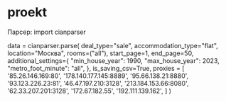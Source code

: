 # proekt

Парсер:
import cianparser

data = cianparser.parse(
    deal_type="sale",
    accommodation_type="flat",
    location="Москва",
    rooms=("all"),
    start_page=1,
    end_page=50,
    additional_settings={
    "min_house_year": 1990,
    "max_house_year": 2023,
    "metro_foot_minute": "all",
    },
    is_saving_csv=True,
proxies = [
'85.26.146.169:80',
'178.140.177.145:8889',
'95.66.138.21:8880',
'93.123.226.23:81',
'46.47.197.210:3128',
'213.184.153.66:8080',
'62.33.207.201:3128',
'172.67.182.55',
'192.111.139.162',
]
)


